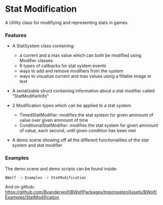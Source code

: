 # Stat Modification

A Utility class for modifiying and representing stats in games.

### Features

  - A StatSystem class containing:
    - a current and a max value which can both be modified using Modifier classes
    - 6 types of callbacks for stat system events
    - ways to add and remove modifiers from the system
    - ways to visualize current and max values using a fillable image or text
    
  - A serializable struct containing information about a stat modifier called "StatModifierInfo"
    
  - 2 Modification types which can be applied to a stat system
    - TimedStatModifier: modifies the stat system for given ammount of value over given ammount of time
    - ConditionalStatModifier: modifies the stat system for given ammount of value, each second, until given condition has been met
    
  - A demo scene showing off all the different functionalities of the stat system and stat modifier
  
### Examples

The demo scene and demo scripts can be found inside:

```sh
BWolf -> Examples -> StatModification
```

And on github:
https://github.com/Bvanderwolf/BWolfPackages/tree/master/Assets/BWolf/Examples/StatModification
